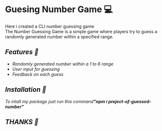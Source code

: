 <h1>Guesing Number Game 💻</h1>
<p>Here i created a CLI number guessing game<br/> The Number Guessing Game is a simple game where players try to guess a <br/>randomly generated number within a specified range.  </p>
<h2><i>Features 🚀</i></h2>
<ul>
  <li><i>Randomly generated number within a 1 to 6 range<i/> </li>
    <li><i>User input for guessing</i> </li>
      <li><i> Feedback on each guess<i/> </li>
</ul>
<h2><i>Installation 📌</i></h2>
<p>To intall my package just run this command<b>"npm i project-of-guessed-number"</b> </p>

<h2>THANKS 💓</h2>
